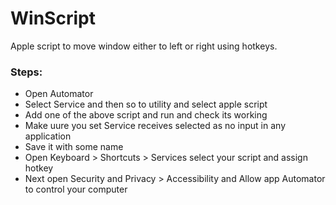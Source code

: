 # WinScript

Apple script to move window either to left or right using hotkeys.

### Steps:
- Open Automator
- Select Service and then so to utility and select apple script
- Add one of the above script and run and check its working
- Make uure you set Service receives selected as no input in any application
- Save it with some name
- Open Keyboard > Shortcuts > Services select your script and assign hotkey
- Next open Security and Privacy > Accessibility and Allow app Automator to control your computer

